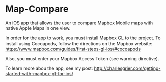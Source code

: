 # Map-Compare
An iOS app that allows the user to compare Mapbox Mobile maps with native Apple Maps in one view. 

In order for the app to work, you must install Mapbox GL to the project.  To install using Cocoapods, follow the directions on the Mapbox website: https://www.mapbox.com/guides/first-steps-gl-ios/#cocoapods

Also, you must enter your Mapbox Access Token (see warning directive).  

To learn more abou the app, see my post: http://charlesgrier.com/getting-started-with-mapbox-gl-for-ios/
